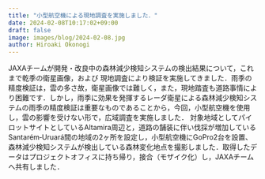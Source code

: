```yaml
---
title: "小型航空機による現地調査を実施しました．"
date: 2024-02-08T10:17:02+09:00
draft: false
image: images/blog/2024-02-08.jpg
author: Hiroaki Okonogi
---
```


JAXAチームが開発・改良中の森林減少検知システムの検出結果について，これまで乾季の衛星画像，および<!--more--> 現地調査により検証を実施してきました．雨季の精度検証は，雲の多さ故，衛星画像では難しく，また，現地踏査も道路事情により困難です．しかし，雨季に効果を発揮するレーダ衛星による森林減少検知システムの雨季の精度検証は重要なものであることから，今回，小型航空機を使用し，雲の影響を受けない形で，広域調査を実施しました．
対象地域としてパイロットサイトとしているAltamira周辺と，道路の舗装に伴い伐採が増加しているSantarém‐Uruará間の地域の2ヶ所を設定し，小型航空機にGoPro2台を設置、森林減少検知システムが検出している森林変化地点を撮影しました．取得したデータはプロジェクトオフィスに持ち帰り，接合（モザイク化）し，JAXAチームへ共有しました．

